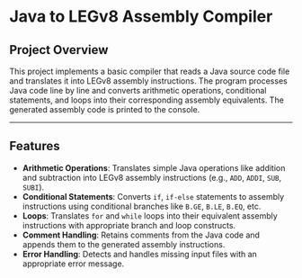 # Java to LEGv8 Assembly Compiler

## Project Overview

This project implements a basic compiler that reads a Java source code file and translates it into LEGv8 assembly instructions. The program processes Java code line by line and converts arithmetic operations, conditional statements, and loops into their corresponding assembly equivalents. The generated assembly code is printed to the console.

---

## Features

- **Arithmetic Operations**: Translates simple Java operations like addition and subtraction into LEGv8 assembly instructions (e.g., `ADD`, `ADDI`, `SUB`, `SUBI`).
- **Conditional Statements**: Converts `if`, `if-else` statements to assembly instructions using conditional branches like `B.GE`, `B.LE`, `B.EQ`, etc.
- **Loops**: Translates `for` and `while` loops into their equivalent assembly instructions with appropriate branch and loop constructs.
- **Comment Handling**: Retains comments from the Java code and appends them to the generated assembly instructions.
- **Error Handling**: Detects and handles missing input files with an appropriate error message.
  

